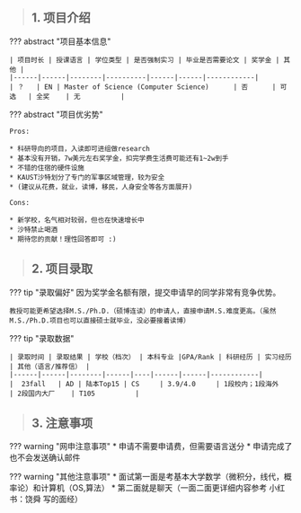 > ## **1. 项目介绍**

??? abstract "项目基本信息" 

    | 项目时长 | 授课语言 | 学位类型 | 是否强制实习 | 毕业是否需要论文 | 奖学金 | 其他 |
    |------|------|--------|----------|------|------|------------|
    | ？   | EN | Master of Science (Computer Science)      | 否      | 可选   | 全奖    | 无          |

??? abstract "项目优劣势" 

    Pros:
    
    * 科研导向的项目，入读即可进组做research
    * 基本没有开销，7w美元左右奖学金，扣完学费生活费可能还有1~2w到手
    * 不错的住宿的硬件设施
    * KAUST沙特划分了专门的军事区域管理，较为安全
    * (建议从花费，就业，读博，移民，人身安全等各方面展开)
    
    Cons:

    * 新学校，名气相对较弱，但也在快速增长中
    * 沙特禁止喝酒
    * 期待您的贡献！理性回答即可 :)

> ## **2. 项目录取**

??? tip "录取偏好"
    因为奖学金名额有限，提交申请早的同学非常有竞争优势。

    教授可能更希望选择M.S./Ph.D.（硕博连读）的申请人，直接申请M.S.难度更高。（虽然M.S./Ph.D.项目也可以直接硕士就毕业，没必要接着读博）

??? tip "录取数据"

    | 录取时间 | 录取结果 | 学校（档次） | 本科专业 |GPA/Rank | 科研经历 | 实习经历 | 其他（语言/推荐信） |
    |------|------|--------|------|----|------|------|------------|
    |  23fall   | AD | 陆本Top15 | CS     | 3.9/4.0     | 1段校内；1段海外    | 2段国内大厂    | T105          |

> ## **3. 注意事项**

??? warning "网申注意事项"
    * 申请不需要申请费，但需要语言送分
    * 申请完成了也不会发送确认邮件

??? warning "其他注意事项"
    * 面试第一面是考基本大学数学（微积分，线代，概率论）和计算机（OS,算法）
    * 第二面就是聊天（一面二面更详细内容参考 小红书：饶舜 写的面经）

